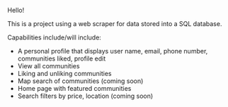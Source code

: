 Hello!

This is a project using a web scraper for data stored into a SQL database.

Capabilities include/will include:

* A personal profile that displays user name, email, phone number, communities liked, profile edit
* View all communities 
* Liking and unliking communities
* Map search of communities (coming soon)
* Home page with featured communities
* Search filters by price, location (coming soon)


